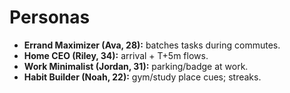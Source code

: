 # Personas

- **Errand Maximizer (Ava, 28):** batches tasks during commutes.
- **Home CEO (Riley, 34):** arrival + T+5m flows.
- **Work Minimalist (Jordan, 31):** parking/badge at work.
- **Habit Builder (Noah, 22):** gym/study place cues; streaks.